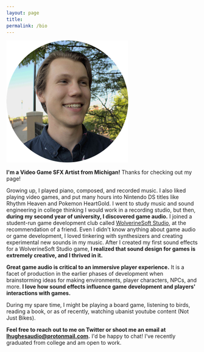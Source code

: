 ```yaml
---
layout: page
title: 
permalink: /bio
---
```


<img src="logan_portrait.png" width="320" height="320" alt="Photo of Logan" class="center"> 

**I'm a Video Game SFX Artist from Michigan!** Thanks for checking out my page!

Growing up, I played piano, composed, and recorded music. I also liked playing video games, and put many hours into Nintendo DS titles like Rhythm Heaven and Pokemon HeartGold. I went to study music and sound engineering in college thinking I would work in a recording studio, but then, **during my second year of university, I discovered game audio.** I joined a student-run game development club called <a href="https://wolverinesoft-studio.itch.io/">WolverineSoft Studio</a>, at the recommendation of a friend. Even I didn't know anything about game audio or game development, I loved tinkering with synthesizers and creating experimental new sounds in my music. After I created my first sound effects for a WolverineSoft Studio game, **I realized that sound design for games is extremely creative, and I thrived in it.**

**Great game audio is critical to an immersive player experience.** It is a facet of production in the earlier phases of development when brainstorming ideas for making environments, player characters, NPCs, and more. **I love how sound effects influence game development and players' interactions with games.**

During my spare time, I might be playing a board game, listening to birds, reading a book, or as of recently, watching ubanist youtube content (Not Just Bikes). 

**Feel free to reach out to me on Twitter or shoot me an email at lhughesaudio@protonmail.com.** I'd be happy to chat! I've recently graduated from college and am open to work.

<!---

I graduated. Mention degree? Skills? 

It wasn't until my sophomore year of college that I discovered video game audio at the student run game development club at my university called <a href="https://wolverinesoft-studio.itch.io/">WolverineSoft Studio</a>. After making my first few sound effects, I was blown away by how creative I could be with the sounds I made, but I also appreciated the technical skills required for designing sfx. I have created and implemented SFX in many games with . Lately, I've been designing sounds for a short film called Mei Hou Wong. In all of these projects, I have thoroughly enjoyed playing a role in creating interactions that are more meaningful and immersive with sound. I strive to continue exploring the role of sound in interaction with video games. Feel free to reach out on Twitter, Instagram, or lhughesaudio@protonmail.com!
--->
